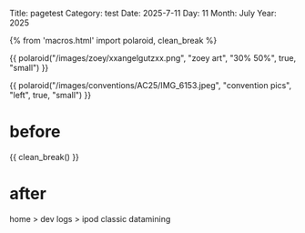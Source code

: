 Title: pagetest
Category: test
Date: 2025-7-11
Day: 11
Month: July
Year: 2025

{% from 'macros.html' import polaroid, clean_break %}



<div class="flexRow">

{{ polaroid("/images/zoey/xxangelgutzxx.png", "zoey art", "30% 50%", true, "small") }}

{{ polaroid("/images/conventions/AC25/IMG_6153.jpeg", "convention pics", "left", true, "small") }}

</div>


# before

{{ clean_break() }}

# after

home > dev logs > ipod classic datamining
